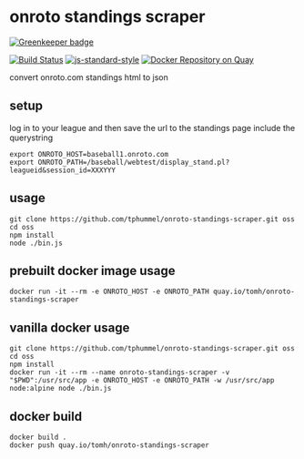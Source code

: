 # onroto standings scraper #

[![Greenkeeper badge](https://badges.greenkeeper.io/tphummel/onroto-standings-scraper.svg)](https://greenkeeper.io/)

[![Build Status](https://travis-ci.org/tphummel/onroto-standings-scraper.png)](https://travis-ci.org/tphummel/onroto-standings-scraper) [![js-standard-style](https://img.shields.io/badge/code%20style-standard-brightgreen.svg?style=flat)](https://github.com/feross/standard)
[![Docker Repository on Quay](https://quay.io/repository/tomh/onroto-standings-scraper/status "Docker Repository on Quay")](https://quay.io/repository/tomh/onroto-standings-scraper)

convert onroto.com standings html to json

## setup
log in to your league and then save the url to the standings page include the querystring

```
export ONROTO_HOST=baseball1.onroto.com
export ONROTO_PATH=/baseball/webtest/display_stand.pl?leagueid&session_id=XXXYYY
```

## usage

```
git clone https://github.com/tphummel/onroto-standings-scraper.git oss
cd oss
npm install
node ./bin.js
```

## prebuilt docker image usage

```
docker run -it --rm -e ONROTO_HOST -e ONROTO_PATH quay.io/tomh/onroto-standings-scraper
```

## vanilla docker usage

```
git clone https://github.com/tphummel/onroto-standings-scraper.git oss
cd oss
npm install
docker run -it --rm --name onroto-standings-scraper -v "$PWD":/usr/src/app -e ONROTO_HOST -e ONROTO_PATH -w /usr/src/app node:alpine node ./bin.js
```

## docker build

```
docker build .
docker push quay.io/tomh/onroto-standings-scraper
```
